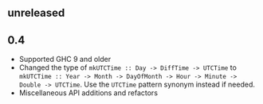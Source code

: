 ## unreleased

## 0.4

* Supported GHC 9 and older
* Changed the type of `mkUTCTime :: Day -> DiffTime -> UTCTime` to `mkUTCTime :: Year -> Month -> DayOfMonth -> Hour -> Minute -> Double -> UTCTime`. Use the `UTCTime` pattern synonym instead if needed.
* Miscellaneous API additions and refactors